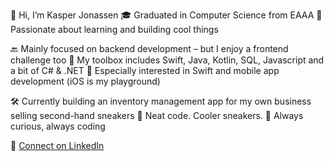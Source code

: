 👋 Hi, I’m Kasper Jonassen
🎓 Graduated in Computer Science from EAAA
🧠 Passionate about learning and building cool things

🔙 Mainly focused on backend development – but I enjoy a frontend challenge too
🧰 My toolbox includes Swift, Java, Kotlin, SQL, Javascript and a bit of C# & .NET
📱 Especially interested in Swift and mobile app development (iOS is my playground)

🛠️ Currently building an inventory management app for my own business selling second-hand sneakers
🧦 Neat code. Cooler sneakers.
🐸 Always curious, always coding

💼 [Connect on LinkedIn](https://www.linkedin.com/in/kasperjonassen)

<!---
kappertherapper/kappertherapper is a ✨ special ✨ repository because its `README.md` (this file) appears on your GitHub profile.
You can click the Preview link to take a look at your changes.
--->
